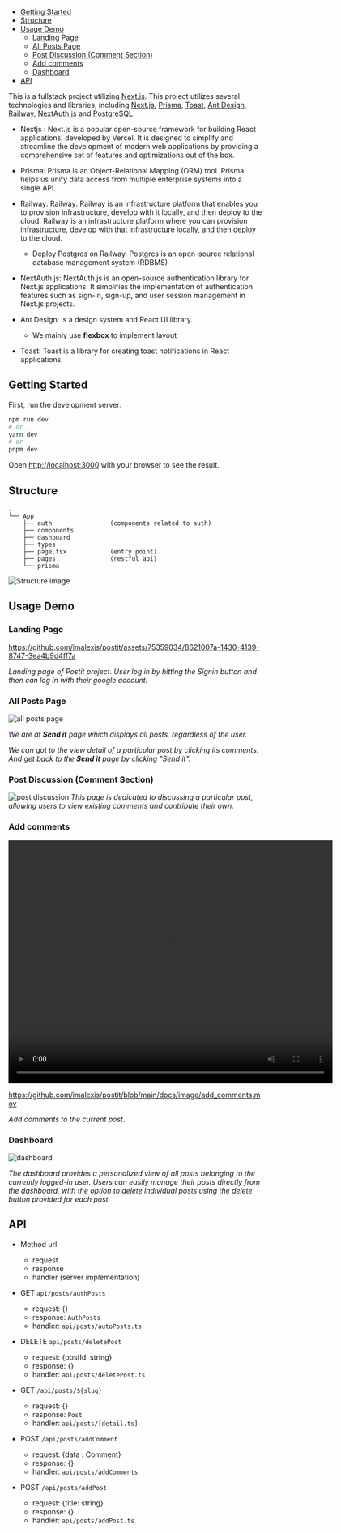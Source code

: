 - [Getting Started](#getting-started)
- [Structure](#structure)
- [Usage Demo](#usage-demo)
  - [Landing Page](#landing-page)
  - [All Posts Page](#all-posts-page)
  - [Post Discussion (Comment Section)](#post-discussion-comment-section)
  - [Add comments](#add-comments)
  - [Dashboard](#dashboard)
- [API](#api)


This is a fullstack project utilizing [Next.js](https://nextjs.org/).
This project utilizes several technologies and libraries, including [Next.js](https://nextjs.org/), [Prisma](https://www.prisma.io/), [Toast](https://react-hot-toast.com/),  [Ant Design](https://ant.design/), [Railway](https://railway.app/), [NextAuth.js](https://next-auth.js.org/) and [PostgreSQL](https://www.postgresql.org/).


- Nextjs : Next.js is a popular open-source framework for building React applications, developed by Vercel. It is designed to simplify and streamline the development of modern web applications by providing a comprehensive set of features and optimizations out of the box.
- Prisma: Prisma is an Object-Relational Mapping (ORM) tool. Prisma helps us unify data access from multiple enterprise systems into a single API.
- Railway: Railway: Railway is an infrastructure platform that enables you to provision infrastructure, develop with it locally, and then deploy to the cloud. Railway is an infrastructure platform where you can provision infrastructure, develop with that infrastructure locally, and then deploy to the cloud.
  - Deploy Postgres on Railway. Postgres is an open-source relational database management system (RDBMS)
- NextAuth.js: NextAuth.js is an open-source authentication library for Next.js applications. It simplifies the implementation of authentication features such as sign-in, sign-up, and user session management in Next.js projects.

- Ant Design: is a design system and React UI library.
  - We mainly use **flexbox** to implement layout
- Toast:  Toast is a library for creating toast notifications in React applications. 

## Getting Started

First, run the development server:

```bash
npm run dev
# or
yarn dev
# or
pnpm dev
```

Open [http://localhost:3000](http://localhost:3000) with your browser to see the result.

## Structure

```
.
└── App
    ├── auth                (components related to auth)       
    ├── components               
    ├── dashboard              
    ├── types
    ├── page.tsx            (entry point)
    ├── pages               (restful api)
    └── prisma

``` 

![Structure image](./docs/image/structure.jpg)

## Usage Demo

### Landing Page

https://github.com/imalexis/postit/assets/75359034/8621007a-1430-4139-8747-3ea4b9d4ff7a

*Landing page of Postit project. User log in by hitting the Signin button and then can log in with their google account.*

### All Posts Page

![all posts page](./docs/image/all_posts.png)


*We are at **Send it** page which displays all posts, regardless of the user.*

*We can got to the view detail of a particular post by clicking its comments. And get back to the **Send it** page by clicking "Send it".*

### Post Discussion (Comment Section) 

![post discussion](./docs/image/post_discussion.png)
*This page is dedicated to discussing a particular post, allowing users to view existing comments and contribute their own.*

### Add comments

<video width="640" height="480" controls>
  <source src="./docs/image/add_comments.mov" type="video/mp4">
</video>

https://github.com/imalexis/postit/blob/main/docs/image/add_comments.mov

*Add comments to the current post.*

### Dashboard

![dashboard](./docs/image/dashboard.png)

*The dashboard provides a personalized view of all posts belonging to the currently logged-in user. Users can easily manage their posts directly from the dashboard, with the option to delete individual posts using the delete button provided for each post.*

## API
- Method url
  - request
  - response
  - handler (server implementation)

- GET `api/posts/authPosts` 
  - request: {}
  - response: `AuthPosts`
  - handler: `api/posts/autoPosts.ts` 
  
- DELETE `api/posts/deletePost`
  - request: {postId: string}
  - response: {}
  - handler: `api/posts/deletePost.ts` 

- GET `/api/posts/${slug}`
  - request: {}
  - response: `Post`
  - handler: `api/posts/[detail.ts]`

- POST `/api/posts/addComment`
  - request: {data : Comment}
  - response: {}
  - handler: `api/posts/addComments`

- POST `/api/posts/addPost`
  - request: {title: string}
  - response: {}
  - handler: `api/posts/addPost.ts`

    




